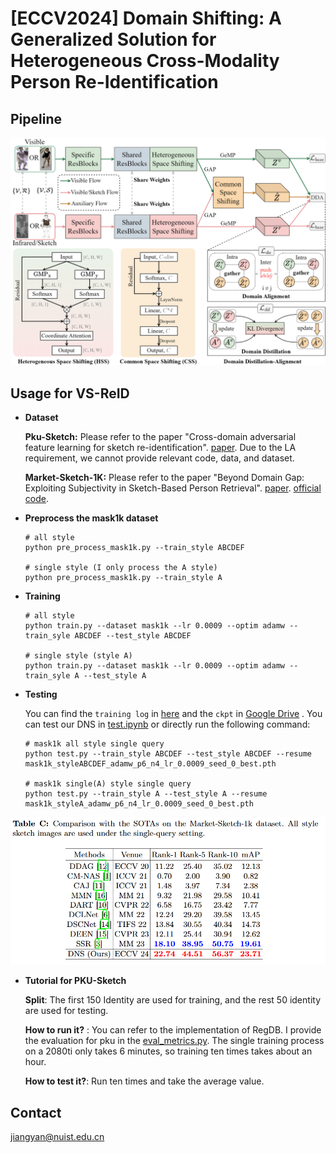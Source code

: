 # [ECCV2024] Domain Shifting: A Generalized Solution for Heterogeneous Cross-Modality Person Re-Identification

## Pipeline

![pipeline](./imgs/pipline.png)

## Usage for VS-ReID

* **Dataset**

  **Pku-Sketch:** Please refer to the paper "Cross-domain adversarial feature learning for sketch re-identification". [paper](https://drive.google.com/file/d/1ZTpPSUIOtNKwOZ_DurhOWqMd4lLdOtkF/view). Due to the LA requirement, we cannot provide relevant code, data, and dataset.

  **Market-Sketch-1K:** Please refer to the paper "Beyond Domain Gap: Exploiting Subjectivity in Sketch-Based Person Retrieval". [paper](https://arxiv.org/pdf/2309.08372). [official code](https://github.com/Lin-Kayla/subjectivity-sketch-reid).

* **Preprocess the mask1k dataset**

  ```
  # all style
  python pre_process_mask1k.py --train_style ABCDEF
  
  # single style (I only process the A style)
  python pre_process_mask1k.py --train_style A
  ```

* **Training**

  ```
  # all style
  python train.py --dataset mask1k --lr 0.0009 --optim adamw --train_syle ABCDEF --test_style ABCDEF
  
  # single style (style A)
  python train.py --dataset mask1k --lr 0.0009 --optim adamw --train_syle A --test_style A
  ```

* **Testing**

  You can find the `training log` in [here](./log/mask1k_log/) and the `ckpt` in [Google Drive](https://drive.google.com/file/d/1RLGWy5Q1U_eI0aZ20Zlhs8S4OqLdrTQE/view?usp=sharing) . You can test our DNS in [test.ipynb](./test.ipynb) or directly run the following command:

  ```
  # mask1k all style single query 
  python test.py --train_style ABCDEF --test_style ABCDEF --resume mask1k_styleABCDEF_adamw_p6_n4_lr_0.0009_seed_0_best.pth
  
  # mask1k single(A) style single query
  python test.py --train_style A --test_style A --resume mask1k_styleA_adamw_p6_n4_lr_0.0009_seed_0_best.pth
  ```

![msak1k.png](./imgs/mask1k.png)

* **Tutorial for PKU-Sketch**

  **Split**: The first 150 Identity are used for training, and the rest 50 identity are used for testing.

  **How to run it?** : You can refer to the implementation of RegDB. I provide the evaluation for pku in the [eval_metrics.py](./eval_metrics.py). The single training process on a 2080ti only takes 6 minutes, so training ten times takes about an hour.

  **How to test it?**: Run ten times and take the average value. 



## Contact

jiangyan@nuist.edu.cn
